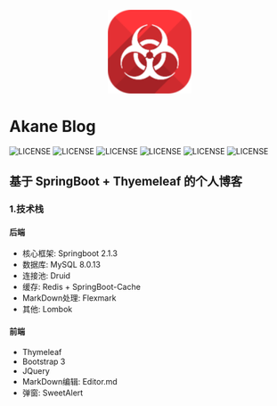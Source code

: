 <p align=center>
  <a href="#">
    <img src="./doc/favicon.png" alt="Akane Blog" style="width:150px;height:150px">
  </a>
</p>

# Akane Blog

![LICENSE](https://img.shields.io/badge/License-MIT-blue.svg)
![LICENSE](https://img.shields.io/badge/JDK-1.8%2B-brightgreen)
![LICENSE](https://img.shields.io/badge/SpringBoot-2.1.3.RELEASE-brightgreen)
![LICENSE](https://img.shields.io/badge/Redis-2.1.3.RELEASE-red)
![LICENSE](https://img.shields.io/badge/Druid-1.1.10-yellow) 
![LICENSE](https://img.shields.io/badge/Swagger2-2.8.0-brightgreen)

## 基于 SpringBoot + Thyemeleaf 的个人博客

### 1.技术栈

#### 后端

- 核心框架: Springboot 2.1.3
- 数据库: MySQL 8.0.13
- 连接池: Druid
- 缓存: Redis + SpringBoot-Cache
- MarkDown处理: Flexmark
- 其他: Lombok

#### 前端

- Thymeleaf
- Bootstrap 3
- JQuery
- MarkDown编辑: Editor.md
- 弹窗: SweetAlert
